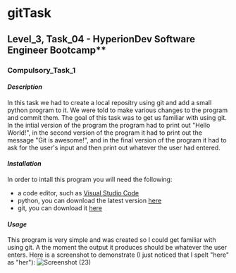 # **gitTask**
## Level_3, Task_04 - HyperionDev Software Engineer Bootcamp**
### Compulsory_Task_1

#### _**Description**_
In this task we had to create a local repositry using git and add a small python program to it. We were told to make various changes to the program and commit them. The goal of this task was to get us familiar with using git. In the intial version of the program the program had to print out "Hello World!", in the second version of the program it had to print out the message "Git is awesome!", and in the final version of the program it had to ask for the user's input and then print out whatever the user had entered.

#### _**Installation**_
In order to intall this program you will need the following:
* a code editor, such as [Visual Studio Code](https://code.visualstudio.com/download)
* python, you can download the latest version [here](https://www.python.org/downloads/)
* git, you can download it [here](https://git-scm.com/downloads)

#### _**Usage**_
This program is very simple and was created so I could get familiar with using git. A the moment the output it produces should be whatever the user enters. Here is a screenshot to demonstrate (I just noticed that I spelt "here" as "her"):
![Screenshot (23)](https://github.com/becca-booka/gitTask/assets/142508818/80a9fe3d-e8c4-4cee-84f3-c70654dcb2e9)
